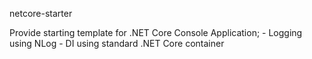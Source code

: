 netcore-starter

Provide starting template for .NET Core Console Application;
	- Logging using NLog
	- DI using standard .NET Core container

